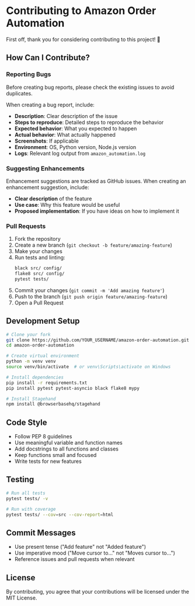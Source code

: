 # Contributing to Amazon Order Automation

First off, thank you for considering contributing to this project! 🎉

## How Can I Contribute?

### Reporting Bugs

Before creating bug reports, please check the existing issues to avoid duplicates.

When creating a bug report, include:
- **Description**: Clear description of the issue
- **Steps to reproduce**: Detailed steps to reproduce the behavior
- **Expected behavior**: What you expected to happen
- **Actual behavior**: What actually happened
- **Screenshots**: If applicable
- **Environment**: OS, Python version, Node.js version
- **Logs**: Relevant log output from `amazon_automation.log`

### Suggesting Enhancements

Enhancement suggestions are tracked as GitHub issues. When creating an enhancement suggestion, include:
- **Clear description** of the feature
- **Use case**: Why this feature would be useful
- **Proposed implementation**: If you have ideas on how to implement it

### Pull Requests

1. Fork the repository
2. Create a new branch (`git checkout -b feature/amazing-feature`)
3. Make your changes
4. Run tests and linting:
   ```bash
   black src/ config/
   flake8 src/ config/
   pytest tests/
   ```
5. Commit your changes (`git commit -m 'Add amazing feature'`)
6. Push to the branch (`git push origin feature/amazing-feature`)
7. Open a Pull Request

## Development Setup

```bash
# Clone your fork
git clone https://github.com/YOUR_USERNAME/amazon-order-automation.git
cd amazon-order-automation

# Create virtual environment
python -m venv venv
source venv/bin/activate  # or venv\Scripts\activate on Windows

# Install dependencies
pip install -r requirements.txt
pip install pytest pytest-asyncio black flake8 mypy

# Install Stagehand
npm install @browserbasehq/stagehand
```

## Code Style

- Follow PEP 8 guidelines
- Use meaningful variable and function names
- Add docstrings to all functions and classes
- Keep functions small and focused
- Write tests for new features

## Testing

```bash
# Run all tests
pytest tests/ -v

# Run with coverage
pytest tests/ --cov=src --cov-report=html
```

## Commit Messages

- Use present tense ("Add feature" not "Added feature")
- Use imperative mood ("Move cursor to..." not "Moves cursor to...")
- Reference issues and pull requests when relevant

## License

By contributing, you agree that your contributions will be licensed under the MIT License.

